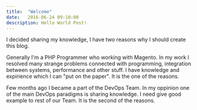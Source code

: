 ```yaml
---
title:  "Welcome"
date:   2016-06-24 09:10:00
description: Hello World Post!
---
```


I decided sharing my knowledge, I have two reasons why I should create this blog.

Generally I'm a PHP Programmer who working with Magento. In my work I resolved many strange problems connected with programming, integration between systems, performance and other stuff. I have knowledge and expirience which I can "put on the paper". It is the one of the reasons.

Few months ago I became a part of the DevOps Team. In my oppinion one of the main DevOps paradigms is sharing knowledge. I need give good example to rest of our Team. It is the second of the reasons.